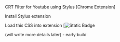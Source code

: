 CRT Filter for Youtube using Stylus [Chrome Extension]

Install Stylus extension

Load this CSS into extension 
[![Static Badge](https://img.shields.io/badge/Install_directly_with-Stylus-yellow?style=for-the-badge&link=https%3A%2F%2Fraw.githubusercontent.com%2Fjkpair%2Fkurl-crt-filter%2Fmaster%2Fkurl-crt-filter.user.css)

(will write more details later) - early build

